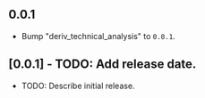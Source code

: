 ## 0.0.1

 - Bump "deriv_technical_analysis" to `0.0.1`.

## [0.0.1] - TODO: Add release date.

* TODO: Describe initial release.
